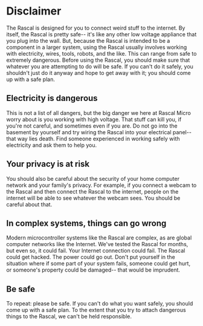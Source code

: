 # Disclaimer #

The Rascal is designed for you to connect weird stuff to the internet. By itself, the Rascal is pretty safe-- it's like any other low voltage appliance that you plug into the wall. But, because the Rascal is intended to be a component in a larger system, using the Rascal usually involves working with electricity, wires, tools, robots, and the like. This can range from safe to extremely dangerous. Before using the Rascal, you should make sure that whatever you are attempting to do will be safe. If you can't do it safely, you shouldn't just do it anyway and hope to get away with it; you should come up with a safe plan.

## Electricity is dangerous ##

This is not a list of all dangers, but the big danger we here at Rascal Micro worry about is you working with high voltage. That stuff can kill you, if you're not careful, and sometimes even if you are. Do not go into the basement by yourself and try wiring the Rascal into your electrical panel-- that way lies death. Find someone experienced in working safely with electricity and ask them to help you.

## Your privacy is at risk ##

You should also be careful about the security of your home computer network and your family's privacy. For example, if you connect a webcam to the Rascal and then connect the Rascal to the internet, people on the internet will be able to see whatever the webcam sees. You should be careful about that.

## In complex systems, things can go wrong ##

Modern microcontroller systems like the Rascal are complex, as are global computer networks like the Internet. We've tested the Rascal for months, but even so, it could fail. Your Internet connection could fail. The Rascal could get hacked. The power could go out. Don't put yourself in the situation where if some part of your system fails, someone could get hurt, or someone's property could be damaged-- that would be imprudent.

## Be safe ##

To repeat: please be safe. If you can't do what you want safely, you should come up with a safe plan. To the extent that you try to attach dangerous things to the Rascal, we can't be held responsible.
